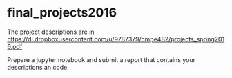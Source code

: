 # final_projects2016

The project descriptions are in 
https://dl.dropboxusercontent.com/u/9787379/cmpe482/projects_spring2016.pdf

Prepare a jupyter notebook and submit a report that contains your descriptions an code.
